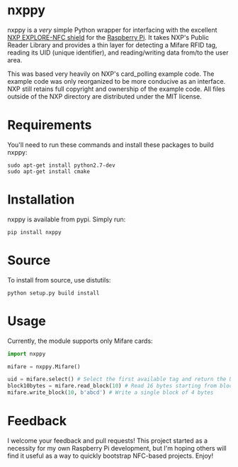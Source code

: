 nxppy
=====
nxppy is a *very* simple Python wrapper for interfacing with the excellent [NXP EXPLORE-NFC shield](http://uk.farnell.com/nxp-explore-nfc) for the [Raspberry Pi](http://www.raspberrypi.org/).  It takes NXP's Public Reader Library and provides a thin layer for detecting a Mifare RFID tag, reading its UID (unique identifier), and reading/writing data from/to the user area.

This was based very heavily on NXP's card_polling example code.  The example code was only reorganized to be more conducive as an interface.  NXP still retains full copyright and ownership of the example code.  All files outside of the NXP directory are distributed under the MIT license.

Requirements
=====
You'll need to run these commands and install these packages to build nxppy:

```
sudo apt-get install python2.7-dev
sudo apt-get install cmake
```

Installation
=====
nxppy is available from pypi.  Simply run:

```
pip install nxppy
```

Source
=====
To install from source, use distutils:

```
python setup.py build install
```

Usage
=====
Currently, the module supports only Mifare cards:

```python
import nxppy

mifare = nxppy.Mifare()

uid = mifare.select() # Select the first available tag and return the UID
block10bytes = mifare.read_block(10) # Read 16 bytes starting from block 10 (each block is 4 bytes, so technically this reads blocks 10-13)
mifare.write_block(10, b'abcd') # Write a single block of 4 bytes
```

Feedback
=====
I welcome your feedback and pull requests!  This project started as a necessity for my own Raspberry Pi development, but I'm hoping others will find it useful as a way to quickly bootstrap NFC-based projects.  Enjoy!
